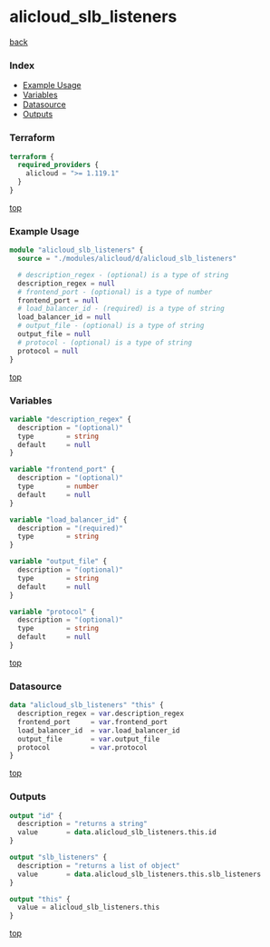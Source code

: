 # alicloud_slb_listeners

[back](../alicloud.md)

### Index

- [Example Usage](#example-usage)
- [Variables](#variables)
- [Datasource](#datasource)
- [Outputs](#outputs)

### Terraform

```terraform
terraform {
  required_providers {
    alicloud = ">= 1.119.1"
  }
}
```

[top](#index)

### Example Usage

```terraform
module "alicloud_slb_listeners" {
  source = "./modules/alicloud/d/alicloud_slb_listeners"

  # description_regex - (optional) is a type of string
  description_regex = null
  # frontend_port - (optional) is a type of number
  frontend_port = null
  # load_balancer_id - (required) is a type of string
  load_balancer_id = null
  # output_file - (optional) is a type of string
  output_file = null
  # protocol - (optional) is a type of string
  protocol = null
}
```

[top](#index)

### Variables

```terraform
variable "description_regex" {
  description = "(optional)"
  type        = string
  default     = null
}

variable "frontend_port" {
  description = "(optional)"
  type        = number
  default     = null
}

variable "load_balancer_id" {
  description = "(required)"
  type        = string
}

variable "output_file" {
  description = "(optional)"
  type        = string
  default     = null
}

variable "protocol" {
  description = "(optional)"
  type        = string
  default     = null
}
```

[top](#index)

### Datasource

```terraform
data "alicloud_slb_listeners" "this" {
  description_regex = var.description_regex
  frontend_port     = var.frontend_port
  load_balancer_id  = var.load_balancer_id
  output_file       = var.output_file
  protocol          = var.protocol
}
```

[top](#index)

### Outputs

```terraform
output "id" {
  description = "returns a string"
  value       = data.alicloud_slb_listeners.this.id
}

output "slb_listeners" {
  description = "returns a list of object"
  value       = data.alicloud_slb_listeners.this.slb_listeners
}

output "this" {
  value = alicloud_slb_listeners.this
}
```

[top](#index)